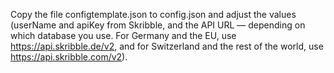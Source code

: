 Copy the file configtemplate.json to config.json and adjust the values (userName and apiKey from Skribble, and the API URL — depending on which database you use. For Germany
and the EU, use https://api.skribble.de/v2, and for Switzerland and the rest of the world, use https://api.skribble.com/v2).
